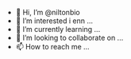 - 👋 Hi, I’m @niltonbio
- 👀 I’m interested i enn ...
- 🌱 I’m currently learning ...
- 💞️ I’m looking to collaborate on ...
- 📫 How to reach me ...

<!---
niltonbio/niltonbio is a ✨ special ✨ repository because its `README.md` (this file) appears on your GitHub profile.
You can click the Preview link to take a look at your changes.
--->
